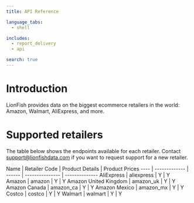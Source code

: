 ```yaml
---
title: API Reference

language_tabs:
  - shell

includes:
  - report_delivery
  - api

search: true
---
```


# Introduction

LionFish provides data on the biggest ecommerce retailers in the world: Amazon, Walmart, AliExpress, and more.

# Supported retailers

The table below shows the endpoints available for each retailer. Contact support@lionfishdata.com if you want to request support for a new retailer.

Name | Retailer Code | Product Details | Product Prices
---- | ------------- | ------ | --------------- | --------------
AliExpress | aliexpress | Y | Y
Amazon | amazon | Y | Y
Amazon United Kingdom | amazon_uk | Y | Y
Amazon Canada | amazon_ca | Y | Y
Amazon Mexico | amazon_mx | Y | Y
Costco | costco | Y | Y
Walmart | walmart | Y | Y

